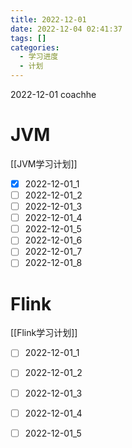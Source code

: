 ```yaml
---
title: 2022-12-01  
date: 2022-12-04 02:41:37  
tags: []  
categories:
  - 学习进度
  - 计划
---
```


2022-12-01 coachhe

# JVM

[[JVM学习计划]]

- [x] 2022-12-01\_1
- [ ] 2022-12-01\_2
- [ ] 2022-12-01\_3
- [ ] 2022-12-01\_4
- [ ] 2022-12-01\_5
- [ ] 2022-12-01\_6
- [ ] 2022-12-01\_7
- [ ] 2022-12-01\_8

# Flink

[[Flink学习计划]]

- [ ] 2022-12-01\_1
- [ ] 2022-12-01\_2
- [ ] 2022-12-01\_3
- [ ] 2022-12-01\_4
- [ ] 2022-12-01\_5

